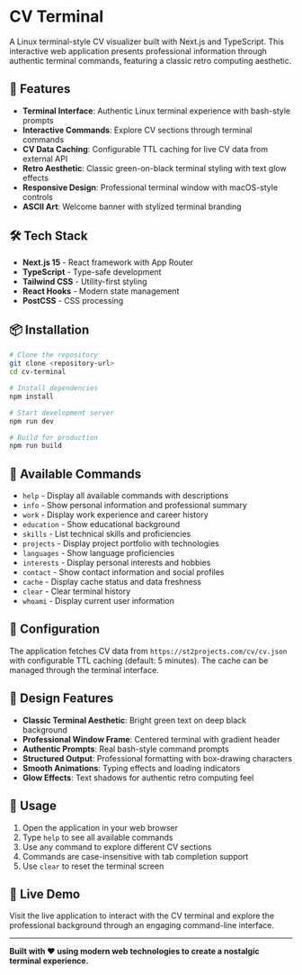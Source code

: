 # CV Terminal

A Linux terminal-style CV visualizer built with Next.js and TypeScript. This interactive web application presents professional information through authentic terminal commands, featuring a classic retro computing aesthetic.

## 🚀 Features

- **Terminal Interface**: Authentic Linux terminal experience with bash-style prompts
- **Interactive Commands**: Explore CV sections through terminal commands
- **CV Data Caching**: Configurable TTL caching for live CV data from external API
- **Retro Aesthetic**: Classic green-on-black terminal styling with text glow effects
- **Responsive Design**: Professional terminal window with macOS-style controls
- **ASCII Art**: Welcome banner with stylized terminal branding

## 🛠️ Tech Stack

- **Next.js 15** - React framework with App Router
- **TypeScript** - Type-safe development
- **Tailwind CSS** - Utility-first styling
- **React Hooks** - Modern state management
- **PostCSS** - CSS processing

## 📦 Installation

```bash
# Clone the repository
git clone <repository-url>
cd cv-terminal

# Install dependencies
npm install

# Start development server
npm run dev

# Build for production
npm run build
```

## 🎯 Available Commands

- `help` - Display all available commands with descriptions
- `info` - Show personal information and professional summary
- `work` - Display work experience and career history
- `education` - Show educational background
- `skills` - List technical skills and proficiencies
- `projects` - Display project portfolio with technologies
- `languages` - Show language proficiencies
- `interests` - Display personal interests and hobbies
- `contact` - Show contact information and social profiles
- `cache` - Display cache status and data freshness
- `clear` - Clear terminal history
- `whoami` - Display current user information

## 🔧 Configuration

The application fetches CV data from `https://st2projects.com/cv/cv.json` with configurable TTL caching (default: 5 minutes). The cache can be managed through the terminal interface.

## 🎨 Design Features

- **Classic Terminal Aesthetic**: Bright green text on deep black background
- **Professional Window Frame**: Centered terminal with gradient header
- **Authentic Prompts**: Real bash-style command prompts
- **Structured Output**: Professional formatting with box-drawing characters
- **Smooth Animations**: Typing effects and loading indicators
- **Glow Effects**: Text shadows for authentic retro computing feel

## 📱 Usage

1. Open the application in your web browser
2. Type `help` to see all available commands
3. Use any command to explore different CV sections
4. Commands are case-insensitive with tab completion support
5. Use `clear` to reset the terminal screen

## 🌟 Live Demo

Visit the live application to interact with the CV terminal and explore the professional background through an engaging command-line interface.

---

**Built with ❤️ using modern web technologies to create a nostalgic terminal experience.**